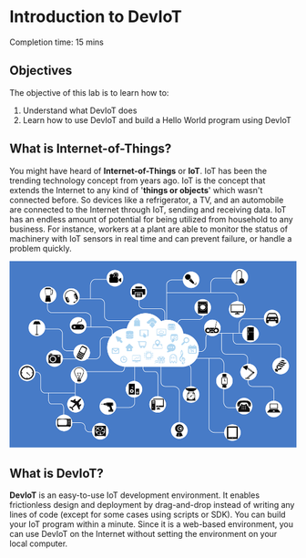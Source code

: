 # Introduction to DevIoT

Completion time: 15 mins


## Objectives
The objective of this lab is to learn how to:
1. Understand what DevIoT does
2. Learn how to use DevIoT and build a Hello World program using DevIoT

## What is Internet-of-Things?
You might have heard of **Internet-of-Things** or **IoT**. IoT has been the trending technology concept from years ago. IoT is the concept that extends the Internet to any kind of '**things or objects**' which wasn't connected before. So devices like a refrigerator, a TV, and an automobile are connected to the Internet through IoT, sending and receiving data. IoT has an endless amount of potential for being utilized from household to any business. For instance, workers at a plant are able to monitor the status of machinery with IoT sensors in real time and can prevent failure, or handle a problem quickly.

![Figure](assets/images/1-1-iot.png)

## What is DevIoT?
**DevIoT** is an easy-to-use IoT development environment. It enables frictionless design and deployment by drag-and-drop instead of writing any lines of code (except for some cases using scripts or SDK). You can build your IoT program within a minute. Since it is a web-based environment, you can use DevIoT on the Internet without setting the environment on your local computer.